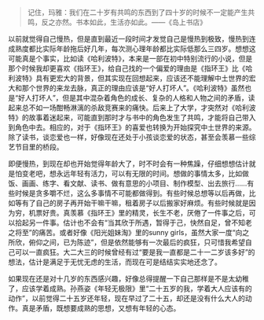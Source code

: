 >记住，玛雅：我们在二十岁有共鸣的东西到了四十岁的时候不一定能产生共鸣，反之亦然。书本如此，生活亦如此。——《岛上书店》

以前就觉得自己慢热，但是直到最近一段时间才发觉自己是慢热到极致，慢热到连成熟度都比实际年龄拖后好几年，每次测心理年龄都比实际低那么三四岁。想想这可能真是个事实，比如读《哈利波特》，本来是一部在初中特别流行的小说，但是那个时候我却更喜欢《指环王》，给自己找的一个偏爱的理由是《指环王》比《哈利波特》具有更宏大的背景，但其实现在回想起来，应该还不能理解中土世界的宏大和那个世界的来龙去脉，真正的理由应该是“好人打坏人”。《哈利波特》虽然也是“好人打坏人”，但是其中混杂着角色的成长、复杂的人格和人物之间的矛盾，读起来总不如一场酣畅淋漓的杀敌竞赛来的痛快。后来上了大学，才突然对《哈利波特》的故事着迷起来，可能直到那时才与书中的角色发生了共鸣，才能将自己带入到角色中去。相应的，对于《指环王》的喜爱也转换为开始探究中土世界的来源。除了读书，谈恋爱也一样，好像现在还处于小孩谈恋爱的状态，甚至会羡慕一些综艺节目里的桥段。

即便慢热，到现在却也开始觉得年龄大了，时不时会有一种焦躁，仔细想想估计就是怕变老吧，想永远年轻有活力，可以有无限的时间。想做的事情太多，比如做饭、画画、练字、看文献、读书、做有意思的小项目、制作模型、出去旅行……有些时候是贪多嚼不烂，这么多事情不可能都做得到。有些时候总想等以后再做，比如等有了自己的房子再开始干嘛干嘛，租着房子以后搬家好麻烦。有些时候就是因为穷，机票好贵。真羡慕《指环王》里的精灵，长生不老，厌倦了一件事之后，可以拾起另一件事。估计也不会有“当其欣于所遇，暂得于己，快然自足，曾不知老之将至”的痛苦。或者好像《阳光姐妹淘》里的sunny girls，虽然大家一度“向之所欣，俯仰之间，已为陈迹”，但是依然能够有一次最后的疯狂，只可惜我希望自己可以一直疯狂。大二大三的时候曾经有过“要是我一直都是二十一二岁该多好”的想法，估计是满足于无忧无虑的生活，而现在可是结结实实地还念了。

如果现在还是对十几岁的东西感兴趣，好像总得提醒一下自己那样是不是太幼稚了，应该学着成熟。孙燕姿《年轻无极限》里“二十五岁的我，学着大人应该有的动作”，以前觉得二十五岁还年轻，现在早过了二十五，却还是没有什么大人的动作。真是矛盾，既想要成熟的思想，又想有年轻的心态。